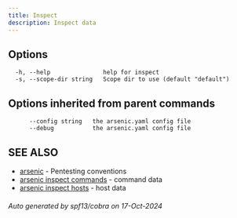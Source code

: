 ```yaml
---
title: Inspect
description: Inspect data
---
```


## Options

```
  -h, --help               help for inspect
  -s, --scope-dir string   Scope dir to use (default "default")
```

## Options inherited from parent commands

```
      --config string   the arsenic.yaml config file
      --debug           the arsenic.yaml config file
```

## SEE ALSO

* [arsenic](arsenic.md)	 - Pentesting conventions
* [arsenic inspect commands](arsenic_inspect_commands.md)	 - command data
* [arsenic inspect hosts](arsenic_inspect_hosts.md)	 - host data

###### Auto generated by spf13/cobra on 17-Oct-2024
